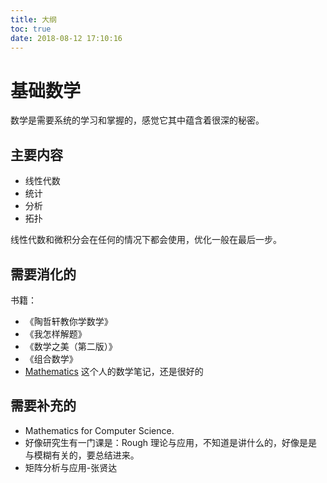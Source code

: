```yaml
---
title: 大纲
toc: true
date: 2018-08-12 17:10:16
---
```

# 基础数学

数学是需要系统的学习和掌握的，感觉它其中蕴含着很深的秘密。


## 主要内容

- 线性代数
- 统计
- 分析
- 拓扑


线性代数和微积分会在任何的情况下都会使用，优化一般在最后一步。

## 需要消化的


书籍：

- 《陶哲轩教你学数学》
- 《我怎样解题》
- 《数学之美（第二版）》
- 《组合数学》
- [Mathematics](https://github.com/Ewenwan/Mathematics) 这个人的数学笔记，还是很好的



## 需要补充的

- Mathematics for Computer Science.
- 好像研究生有一门课是：Rough 理论与应用，不知道是讲什么的，好像是是与模糊有关的，要总结进来。
- 矩阵分析与应用-张贤达
